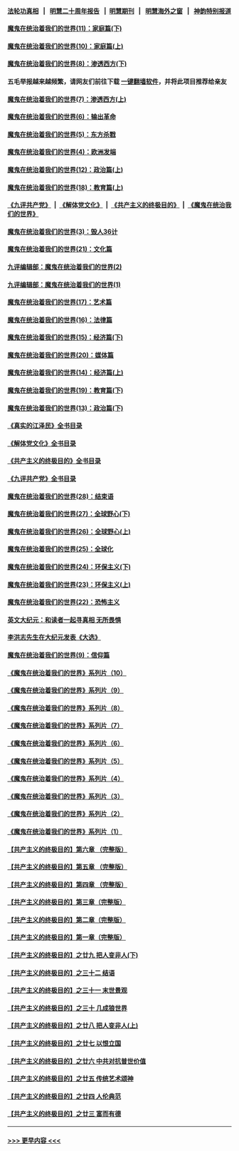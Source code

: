 #### [法轮功真相](https://github.com/gfw-breaker/truth/blob/master/README.md?t=0) &nbsp;&nbsp;|&nbsp;&nbsp; [明慧二十周年报告](https://github.com/gfw-breaker/mh-reports/blob/master/README.md?t=0) &nbsp;&nbsp;|&nbsp;&nbsp;[明慧期刊](https://github.com/gfw-breaker/mh-qikan) &nbsp;&nbsp;|&nbsp;&nbsp; [明慧海外之窗](https://github.com/gfw-breaker/mh-news/blob/master/README.md?t=0) &nbsp;&nbsp;|&nbsp;&nbsp; [神韵特别报道](https://github.com/gfw-breaker/mh-news/blob/master/shenyun.md?t=0)
#### [魔鬼在统治着我们的世界(11)：家庭篇(下)](../pages/nsc422/n10440961.md?t=11261301) 
#### [魔鬼在统治着我们的世界(10)：家庭篇(上)](../pages/nsc422/n10435448.md?t=11261301) 
#### [魔鬼在统治着我们的世界(8)：渗透西方(下)](../pages/nsc422/n10429603.md?t=11261301) 
#### 五毛举报越来越频繁，请网友们前往下载 [一键翻墙软件](https://github.com/gfw-breaker/ssr-accounts)，并将此项目推荐给亲友
#### [魔鬼在统治着我们的世界(7)：渗透西方(上)](../pages/nsc422/n10426013.md?t=11261301) 
#### [魔鬼在统治着我们的世界(6)：输出革命](../pages/nsc422/n10421536.md?t=11261301) 
#### [魔鬼在统治着我们的世界(5)：东方杀戮](../pages/nsc422/n10417707.md?t=11261301) 
#### [魔鬼在统治着我们的世界(4)：欧洲发端](../pages/nsc422/n10414890.md?t=11261301) 
#### [魔鬼在统治着我们的世界(12)：政治篇(上)](../pages/nsc422/n10444576.md?t=11261301) 
#### [魔鬼在统治着我们的世界(18)：教育篇(上)](../pages/nsc422/n10526970.md?t=11261301) 
#### [《九评共产党》](https://github.com/begood0513/9ping.md/blob/master/README.md) &nbsp;|&nbsp; [《解体党文化》](../../../../jtdwh.md/blob/master/README.md)  &nbsp;|&nbsp; [《共产主义的终极目的》](../../../../gczydzjmd.md/blob/master/README.md) &nbsp;|&nbsp; [《魔鬼在统治我们的世界》](../../../../mgztzwmdsj.md/blob/master/README.md) 
#### [魔鬼在统治着我们的世界(3)：毁人36计](../pages/nsc422/n10411583.md?t=11261301) 
#### [魔鬼在统治着我们的世界(21)：文化篇](../pages/nsc422/n10597706.md?t=11261301) 
#### [九评编辑部：魔鬼在统治着我们的世界(2)](../pages/nsc422/n10410036.md?t=11261301) 
#### [九评编辑部：魔鬼在统治着我们的世界(1)](../pages/nsc422/n10406825.md?t=11261301) 
#### [魔鬼在统治着我们的世界(17)：艺术篇](../pages/nsc422/n10499093.md?t=11261301) 
#### [魔鬼在统治着我们的世界(16)：法律篇](../pages/nsc422/n10485969.md?t=11261301) 
#### [魔鬼在统治着我们的世界(15)：经济篇(下)](../pages/nsc422/n10469975.md?t=11261301) 
#### [魔鬼在统治着我们的世界(20)：媒体篇](../pages/nsc422/n10586579.md?t=11261301) 
#### [魔鬼在统治着我们的世界(14)：经济篇(上)](../pages/nsc422/n10457370.md?t=11261301) 
#### [魔鬼在统治着我们的世界(19)：教育篇(下)](../pages/nsc422/n10564808.md?t=11261301) 
#### [魔鬼在统治着我们的世界(13)：政治篇(下)](../pages/nsc422/n10448270.md?t=11261301) 
#### [《真实的江泽民》全书目录](../pages/nsc422/n13721399.md?t=11261301) 
#### [《解体党文化》全书目录](../pages/nsc422/n13721157.md?t=11261301) 
#### [《共产主义的终极目的》全书目录](../pages/nsc422/n13721048.md?t=11261301) 
#### [《九评共产党》全书目录](../pages/nsc422/n13708085.md?t=11261301) 
#### [魔鬼在统治着我们的世界(28)：结束语](../pages/nsc422/n10936246.md?t=11261301) 
#### [魔鬼在统治着我们的世界(27)：全球野心(下)](../pages/nsc422/n10928319.md?t=11261301) 
#### [魔鬼在统治着我们的世界(26)：全球野心(上)](../pages/nsc422/n10900318.md?t=11261301) 
#### [魔鬼在统治着我们的世界(25)：全球化](../pages/nsc422/n10788205.md?t=11261301) 
#### [魔鬼在统治着我们的世界(24)：环保主义(下)](../pages/nsc422/n10695307.md?t=11261301) 
#### [魔鬼在统治着我们的世界(23)：环保主义(上)](../pages/nsc422/n10688613.md?t=11261301) 
#### [魔鬼在统治着我们的世界(22)：恐怖主义](../pages/nsc422/n10614727.md?t=11261301) 
#### [英文大纪元：和读者一起寻真相 无所畏惧](../pages/nsc422/n12542027.md?t=11261301) 
#### [李洪志先生在大纪元发表《大选》](../pages/nsc422/n12534746.md?t=11261301) 
#### [魔鬼在统治着我们的世界(9)：信仰篇](../pages/nsc422/n10432159.md?t=11261301) 
#### [《魔鬼在统治着我们的世界》系列片（10）](../pages/nsc422/n12292670.md?t=11261301) 
#### [《魔鬼在统治着我们的世界》系列片（9）](../pages/nsc422/n12290859.md?t=11261301) 
#### [《魔鬼在统治着我们的世界》系列片（8）](../pages/nsc422/n12287445.md?t=11261301) 
#### [《魔鬼在统治着我们的世界》系列片（7）](../pages/nsc422/n12283425.md?t=11261301) 
#### [《魔鬼在统治着我们的世界》系列片（6）](../pages/nsc422/n12282314.md?t=11261301) 
#### [《魔鬼在统治着我们的世界》系列片（5）](../pages/nsc422/n12281419.md?t=11261301) 
#### [《魔鬼在统治着我们的世界》系列片（4）](../pages/nsc422/n12274024.md?t=11261301) 
#### [《魔鬼在统治着我们的世界》系列片（3）](../pages/nsc422/n12271322.md?t=11261301) 
#### [《魔鬼在统治着我们的世界》系列片（2）](../pages/nsc422/n12269049.md?t=11261301) 
#### [《魔鬼在统治着我们的世界》系列片（1）](../pages/nsc422/n12267575.md?t=11261301) 
#### [【共产主义的终极目的】第六章 （完整版）](../pages/nsc422/n11428913.md?t=11261301) 
#### [【共产主义的终极目的】第五章 （完整版）](../pages/nsc422/n11428912.md?t=11261301) 
#### [【共产主义的终极目的】第四章 （完整版）](../pages/nsc422/n11428907.md?t=11261301) 
#### [【共产主义的终极目的】第三章（完整版）](../pages/nsc422/n11428848.md?t=11261301) 
#### [【共产主义的终极目的】第二章（完整版）](../pages/nsc422/n11428831.md?t=11261301) 
#### [【共产主义的终极目的】第一章（完整版）](../pages/nsc422/n11417651.md?t=11261301) 
#### [【共产主义的终极目的】之廿九 把人变非人(下)](../pages/nsc422/n11344140.md?t=11261301) 
#### [【共产主义的终极目的】之三十二 结语](../pages/nsc422/n11360535.md?t=11261301) 
#### [【共产主义的终极目的】之三十一 末世景观](../pages/nsc422/n11351129.md?t=11261301) 
#### [【共产主义的终极目的】之三十 几成狼世界](../pages/nsc422/n11348280.md?t=11261301) 
#### [【共产主义的终极目的】之廿八 把人变非人(上)](../pages/nsc422/n11340492.md?t=11261301) 
#### [【共产主义的终极目的】之廿七 以恨立国](../pages/nsc422/n11336944.md?t=11261301) 
#### [【共产主义的终极目的】之廿六 中共对抗普世价值](../pages/nsc422/n11324785.md?t=11261301) 
#### [【共产主义的终极目的】之廿五 传统艺术颂神](../pages/nsc422/n11296396.md?t=11261301) 
#### [【共产主义的终极目的】之廿四 人伦典范](../pages/nsc422/n11296397.md?t=11261301) 
#### [【共产主义的终极目的】之廿三 富而有德](../pages/nsc422/n11283598.md?t=11261301) 

----
#### [ >>> 更早内容 <<< ](../indexes/nsc422-earlier.md)
